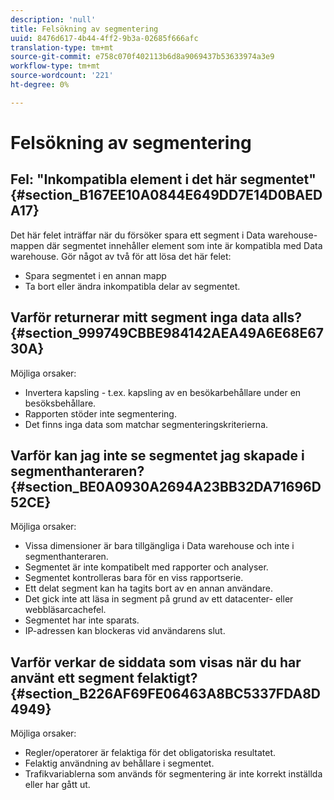 ```yaml
---
description: 'null'
title: Felsökning av segmentering
uuid: 8476d617-4b44-4ff2-9b3a-02685f666afc
translation-type: tm+mt
source-git-commit: e758c070f402113b6d8a9069437b53633974a3e9
workflow-type: tm+mt
source-wordcount: '221'
ht-degree: 0%

---
```



# Felsökning av segmentering

## Fel: &quot;Inkompatibla element i det här segmentet&quot; {#section_B167EE10A0844E649DD7E14D0BAEDA17}

Det här felet inträffar när du försöker spara ett segment i Data warehouse-mappen där segmentet innehåller element som inte är kompatibla med Data warehouse. Gör något av två för att lösa det här felet:

* Spara segmentet i en annan mapp
* Ta bort eller ändra inkompatibla delar av segmentet.

## Varför returnerar mitt segment inga data alls? {#section_999749CBBE984142AEA49A6E68E6730A}

Möjliga orsaker:

* Invertera kapsling - t.ex. kapsling av en besökarbehållare under en besöksbehållare.
* Rapporten stöder inte segmentering.
* Det finns inga data som matchar segmenteringskriterierna.

## Varför kan jag inte se segmentet jag skapade i segmenthanteraren? {#section_BE0A0930A2694A23BB32DA71696D52CE}

Möjliga orsaker:

* Vissa dimensioner är bara tillgängliga i Data warehouse och inte i segmenthanteraren.
* Segmentet är inte kompatibelt med rapporter och analyser.
* Segmentet kontrolleras bara för en viss rapportserie.
* Ett delat segment kan ha tagits bort av en annan användare.
* Det gick inte att läsa in segment på grund av ett datacenter- eller webbläsarcachefel.
* Segmentet har inte sparats.
* IP-adressen kan blockeras vid användarens slut.

## Varför verkar de siddata som visas när du har använt ett segment felaktigt? {#section_B226AF69FE06463A8BC5337FDA8D4949}

Möjliga orsaker:

* Regler/operatorer är felaktiga för det obligatoriska resultatet.
* Felaktig användning av behållare i segmentet.
* Trafikvariablerna som används för segmentering är inte korrekt inställda eller har gått ut.

